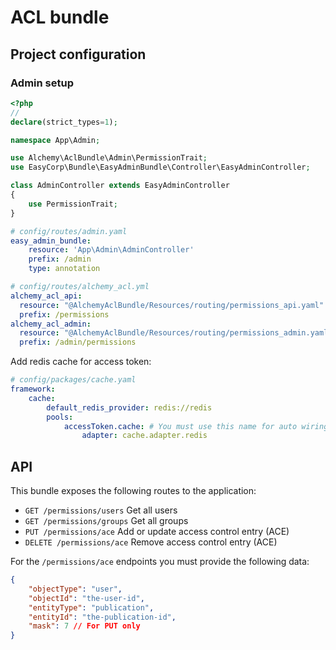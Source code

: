 # ACL bundle

## Project configuration

### Admin setup

```php
<?php
// 
declare(strict_types=1);

namespace App\Admin;

use Alchemy\AclBundle\Admin\PermissionTrait;
use EasyCorp\Bundle\EasyAdminBundle\Controller\EasyAdminController;

class AdminController extends EasyAdminController
{
    use PermissionTrait;
}
```

```yaml
# config/routes/admin.yaml
easy_admin_bundle:
    resource: 'App\Admin\AdminController'
    prefix: /admin
    type: annotation

```

```yaml
# config/routes/alchemy_acl.yml
alchemy_acl_api:
  resource: "@AlchemyAclBundle/Resources/routing/permissions_api.yaml"
  prefix: /permissions
alchemy_acl_admin:
  resource: "@AlchemyAclBundle/Resources/routing/permissions_admin.yaml"
  prefix: /admin/permissions
```

Add redis cache for access token:
```yaml
# config/packages/cache.yaml
framework:
    cache:
        default_redis_provider: redis://redis
        pools:
            accessToken.cache: # You must use this name for auto wiring
                adapter: cache.adapter.redis
```

## API

This bundle exposes the following routes to the application:

- `GET /permissions/users` Get all users
- `GET /permissions/groups` Get all groups
- `PUT /permissions/ace` Add or update access control entry (ACE)
- `DELETE /permissions/ace` Remove access control entry (ACE)

For the `/permissions/ace` endpoints you must provide the following data:
```json
{
    "objectType": "user",
    "objectId": "the-user-id",
    "entityType": "publication",
    "entityId": "the-publication-id",
    "mask": 7 // For PUT only
}
```
